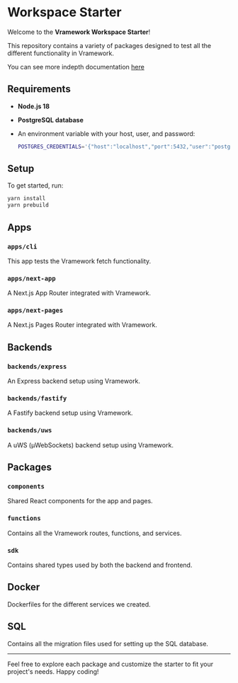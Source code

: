 # Workspace Starter

Welcome to the **Vramework Workspace Starter**!

This repository contains a variety of packages designed to test all the different functionality in Vramework.

You can see more indepth documentation [here](https://vramework.dev/docs/workspace/workspaces)

## Requirements

- **Node.js 18**
- **PostgreSQL database**
- An environment variable with your host, user, and password:

  ```bash
  POSTGRES_CREDENTIALS='{"host":"localhost","port":5432,"user":"postgres","password":"password","database":"todos"}'
  ```

## Setup

To get started, run:

```bash
yarn install
yarn prebuild
```

## Apps

### `apps/cli`

This app tests the Vramework fetch functionality.

### `apps/next-app`

A Next.js App Router integrated with Vramework.

### `apps/next-pages`

A Next.js Pages Router integrated with Vramework.

## Backends

### `backends/express`

An Express backend setup using Vramework.

### `backends/fastify`

A Fastify backend setup using Vramework.

### `backends/uws`

A uWS (µWebSockets) backend setup using Vramework.

## Packages

### `components`

Shared React components for the app and pages.

### `functions`

Contains all the Vramework routes, functions, and services.

### `sdk`

Contains shared types used by both the backend and frontend.

## Docker

Dockerfiles for the different services we created.

## SQL

Contains all the migration files used for setting up the SQL database.

---

Feel free to explore each package and customize the starter to fit your project's needs. Happy coding!